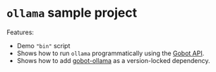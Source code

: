 # `ollama` sample project

Features:

- Demo `"bin"` script
- Shows how to run `ollama` programmatically using the [Gobot API](https://github.com/benallfree/gobot/tree/v1.0.0-alpha.22/docs/readme.md).
- Shows how to add [gobot-ollama](https://www.npmjs.com/package/gobot-ollama) as a version-locked dependency.
